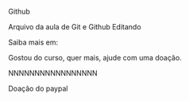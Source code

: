 Github

Arquivo da aula de Git e Github
Editando

Saiba mais em:

Gostou do curso, quer mais, ajude com uma doação.

NNNNNNNNNNNNNNNNN

Doação do paypal
